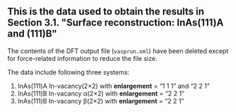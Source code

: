 ## This is the data used to obtain the results in Section 3.1. **"Surface reconstruction: InAs(111)A and (111)B"** ##

The contents of the DFT output file (`vasprun.xml`) have been deleted except for force-related information to reduce the file size.

The data include following three systems:

1. InAs(111)A In-vacancy(2×2) with **enlargement** = “1 1 1” and “2 2 1”
2. InAs(111)B In-vacancy α(2×2) with **enlargement** = “2 2 1”
3. InAs(111)B In-vacancy β(2×2) with **enlargement** = “2 2 1”
